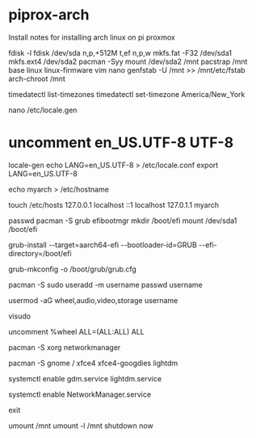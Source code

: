 # piprox-arch
Install notes for installing arch linux on pi proxmox


fdisk -l
fdisk /dev/sda
n,p,+512M
t,ef
n,p,w
mkfs.fat -F32 /dev/sda1
mkfs.ext4 /dev/sda2
pacman -Syy
mount /dev/sda2 /mnt
pacstrap /mnt base linux linux-firmware vim nano
genfstab -U /mnt >> /mnt/etc/fstab
arch-chroot /mnt

timedatectl list-timezones
timedatectl set-timezone America/New_York

nano /etc/locale.gen
# uncomment en_US.UTF-8 UTF-8

locale-gen
echo LANG=en_US.UTF-8 > /etc/locale.conf
export LANG=en_US.UTF-8

echo myarch > /etc/hostname

touch /etc/hosts
127.0.0.1	localhost
::1		localhost
127.0.1.1	myarch

passwd
pacman -S grub efibootmgr
mkdir /boot/efi
mount /dev/sda1 /boot/efi

grub-install --target=aarch64-efi --bootloader-id=GRUB --efi-directory=/boot/efi

grub-mkconfig -o /boot/grub/grub.cfg

pacman -S sudo
useradd -m username
passwd username

usermod -aG wheel,audio,video,storage username

visudo

uncomment %wheel ALL=(ALL:ALL) ALL

pacman -S xorg networkmanager

pacman -S gnome / xfce4 xfce4-googdies lightdm

systemctl enable gdm.service lightdm.service

systemctl enable NetworkManager.service

exit

umount /mnt
umount -l /mnt
shutdown now



